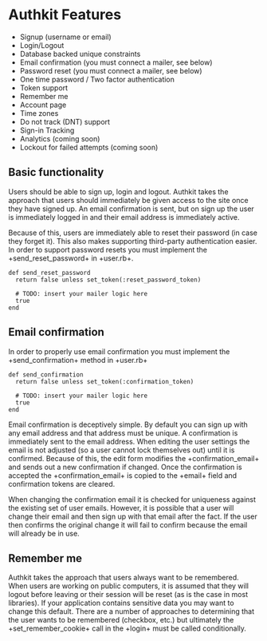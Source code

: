 # Authkit Features

  * Signup (username or email)
  * Login/Logout
  * Database backed unique constraints
  * Email confirmation (you must connect a mailer, see below)
  * Password reset (you must connect a mailer, see below)
  * One time password / Two factor authentication
  * Token support
  * Remember me
  * Account page
  * Time zones
  * Do not track (DNT) support
  * Sign-in Tracking
  * Analytics (coming soon)
  * Lockout for failed attempts (coming soon)

## Basic functionality

Users should be able to sign up, login and logout. Authkit takes the approach that users should
immediately be given access to the site once they have signed up. An email confirmation is
sent, but on sign up the user is immediately logged in and their email address is immediately
active.

Because of this, users are immediately able to reset their password (in case they forget it).
This also makes supporting third-party authentication easier. In order to support password
resets you must implement the +send_reset_password+ in +user.rb+.

    def send_reset_password
      return false unless set_token(:reset_password_token)

      # TODO: insert your mailer logic here
      true
    end


## Email confirmation

In order to properly use email confirmation you must implement the +send_confirmation+
method in +user.rb+

    def send_confirmation
      return false unless set_token(:confirmation_token)

      # TODO: insert your mailer logic here
      true
    end

Email confirmation is deceptively simple. By default you can sign up with any email address
and that address must be unique. A confirmation is immediately sent to the email address.
When editing the user settings the email is not adjusted (so a user cannot lock themselves
out) until it is confirmed. Because of this, the edit form modifies the +confirmation_email+
and sends out a new confirmation if changed. Once the confirmation is accepted the
+confirmation_email+ is copied to the +email+ field and confirmation tokens are cleared.

When changing the confirmation email it is checked for uniqueness against the existing set
of user emails. However, it is possible that a user will change their email and then
sign up with that email after the fact. If the user then confirms the original change it
will fail to confirm because the email will already be in use.

## Remember me

Authkit takes the approach that users always want to be remembered. When users are working on
public computers, it is assumed that they will logout before leaving or their session will
be reset (as is the case in most libraries). If your application contains sensitive data
you may want to change this default. There are a number of approaches to determining that
the user wants to be remembered (checkbox, etc.) but ultimately the +set_remember_cookie+
call in the +login+ must be called conditionally.

